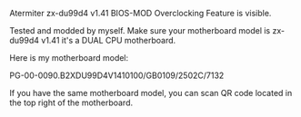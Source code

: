 Atermiter zx-du99d4 v1.41 BIOS-MOD
Overclocking Feature is visible.

Tested and modded by myself.
Make sure your motherboard model is zx-du99d4 v1.41 it's a DUAL CPU motherboard.


Here is my motherboard model:

PG-00-0090.B2XDU99D4V1410100/GB0109/2502C/7132

If you have the same motherboard model, you can scan QR code located in the top right of the motherboard.
